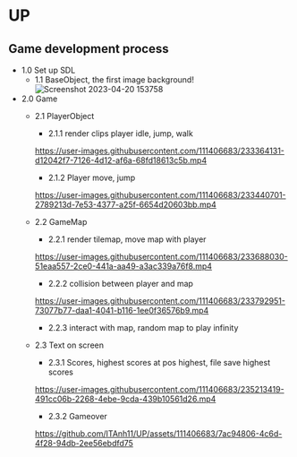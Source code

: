 # **UP**
## **Game development process**
* 1.0 Set up SDL
    - 1.1 BaseObject, the first image background!       
        ![Screenshot 2023-04-20 153758](https://user-images.githubusercontent.com/111406683/233310288-33e9b890-aac7-4ad5-9df4-a3d8eaa15ba1.png)
* 2.0 Game
    - 2.1 PlayerObject
        - 2.1.1 render clips player idle, jump, walk
        
        https://user-images.githubusercontent.com/111406683/233364131-d12042f7-7126-4d12-af6a-68fd18613c5b.mp4

        - 2.1.2 Player move, jump
        
        https://user-images.githubusercontent.com/111406683/233440701-2789213d-7e53-4377-a25f-6654d20603bb.mp4

    - 2.2 GameMap
        - 2.2.1 render tilemap, move map with player

        https://user-images.githubusercontent.com/111406683/233688030-51eaa557-2ce0-441a-aa49-a3ac339a76f8.mp4

        - 2.2.2 collision between player and map
        
        https://user-images.githubusercontent.com/111406683/233792951-73077b77-daa1-4041-b116-1ee0f36576b9.mp4

        - 2.2.3 interact with map, random map to play infinity

    - 2.3 Text on screen
        - 2.3.1 Scores, highest scores at pos highest, file save highest scores
        
        https://user-images.githubusercontent.com/111406683/235213419-491cc06b-2268-4ebe-9cda-439b10561d26.mp4

        - 2.3.2 Gameover
          
        https://github.com/ITAnh11/UP/assets/111406683/7ac94806-4c6d-4f28-94db-2ee56ebdfd75


